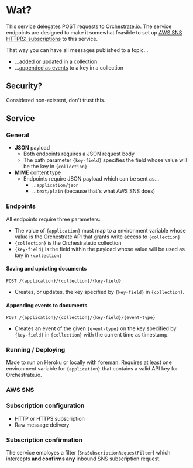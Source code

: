 # Wat?
This service delegates POST requests to [Orchestrate.io](http://orchestrate.io). The service endpoints are designed to make it somewhat feasible to set up [AWS SNS HTTP(S) subscriptions](http://docs.aws.amazon.com/sns/latest/dg/SendMessageToHttp.html) to this service.

That way you can have all messages published to a topic...

* ...[added or updated](https://orchestrate.io/docs/api/#key/value/put-\(create/update\)) in a collection
* ...[appended as events](https://orchestrate.io/docs/api/#events/put) to a key in a collection

## Security?
Considered non-existent, don't trust this.

## Service

### General
* **JSON** payload
   * Both endpoints requires a JSON request body
   * The path parameter `{key-field}` specifies the field whose value will be the key in `{collection}`
* **MIME** content type
   * Endpoints require JSON payload which can be sent as...
      * ...`application/json`
      * ...`text/plain` (because that's what AWS SNS does)

### Endpoints

All endpoints require three parameters:

* The value of `{application}` must map to a environment variable whose value is the Orchestrate API that grants write access to `{collection}`
*  `{collection}` is the Orchestrate.io collection
*  `{key-field}` is the field within the payload whose value will be used as key in `{collection}`

#### Saving and updating documents
`POST /{application}/{collection}/{key-field}`

* Creates, or updates, the key specified by `{key-field}` in `{collection}`.

#### Appending events to documents
`POST /{application}/{collection}/{key-field}/{event-type}`

* Creates an event of the given `{event-type}` on the key specified by `{key-field}` in `{collection}` with the current time as timestamp.

### Running / Deploying
Made to run on Heroku or locally with [foreman](http://ddollar.github.io/foreman/). Requires at least one environment variable for `{application}` that contains a valid API key for Orchestrate.io.

### AWS SNS

### Subscription configuration
* HTTP or HTTPS subscription
* Raw message delivery

### Subscription confirmation
The service employes a filter (`SnsSubscriptionRequestFilter`) which intercepts **and confirms any** inbound SNS subscription request.
